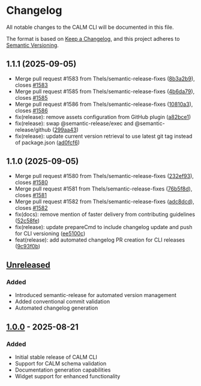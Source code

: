 # Changelog

All notable changes to the CALM CLI will be documented in this file.

The format is based on [Keep a Changelog](https://keepachangelog.com/en/1.0.0/),
and this project adheres to [Semantic Versioning](https://semver.org/spec/v2.0.0.html).

## 1.1.1 (2025-09-05)

* Merge pull request #1583 from Thels/semantic-release-fixes ([8b3a2b9](https://github.com/finos/architecture-as-code/commit/8b3a2b9)), closes [#1583](https://github.com/finos/architecture-as-code/issues/1583)
* Merge pull request #1585 from Thels/semantic-release-fixes ([4b6da79](https://github.com/finos/architecture-as-code/commit/4b6da79)), closes [#1585](https://github.com/finos/architecture-as-code/issues/1585)
* Merge pull request #1586 from Thels/semantic-release-fixes ([10810a3](https://github.com/finos/architecture-as-code/commit/10810a3)), closes [#1586](https://github.com/finos/architecture-as-code/issues/1586)
* fix(release): remove assets configuration from GitHub plugin ([a82bce1](https://github.com/finos/architecture-as-code/commit/a82bce1))
* fix(release): swap @semantic-release/exec and @semantic-release/github ([299aa43](https://github.com/finos/architecture-as-code/commit/299aa43))
* fix(release): update current version retrieval to use latest git tag instead of package.json ([ad0fcf6](https://github.com/finos/architecture-as-code/commit/ad0fcf6))
## 1.1.0 (2025-09-05)

* Merge pull request #1580 from Thels/semantic-release-fixes ([232ef93](https://github.com/finos/architecture-as-code/commit/232ef93)), closes [#1580](https://github.com/finos/architecture-as-code/issues/1580)
* Merge pull request #1581 from Thels/semantic-release-fixes ([76b5f8d](https://github.com/finos/architecture-as-code/commit/76b5f8d)), closes [#1581](https://github.com/finos/architecture-as-code/issues/1581)
* Merge pull request #1582 from Thels/semantic-release-fixes ([adc8dcd](https://github.com/finos/architecture-as-code/commit/adc8dcd)), closes [#1582](https://github.com/finos/architecture-as-code/issues/1582)
* fix(docs): remove mention of faster delivery from contributing guidelines ([52c58fe](https://github.com/finos/architecture-as-code/commit/52c58fe))
* fix(release): update prepareCmd to include changelog update and push for CLI versioning ([ee5100c](https://github.com/finos/architecture-as-code/commit/ee5100c))
* feat(release): add automated changelog PR creation for CLI releases ([9c93f0b](https://github.com/finos/architecture-as-code/commit/9c93f0b))

## [Unreleased]

### Added
- Introduced semantic-release for automated version management
- Added conventional commit validation
- Automated changelog generation

## [1.0.0] - 2025-08-21

### Added
- Initial stable release of CALM CLI
- Support for CALM schema validation
- Documentation generation capabilities
- Widget support for enhanced functionality

[Unreleased]: https://github.com/finos/architecture-as-code/compare/v1.0.0...HEAD
[1.0.0]: https://github.com/finos/architecture-as-code/releases/tag/v1.0.0

